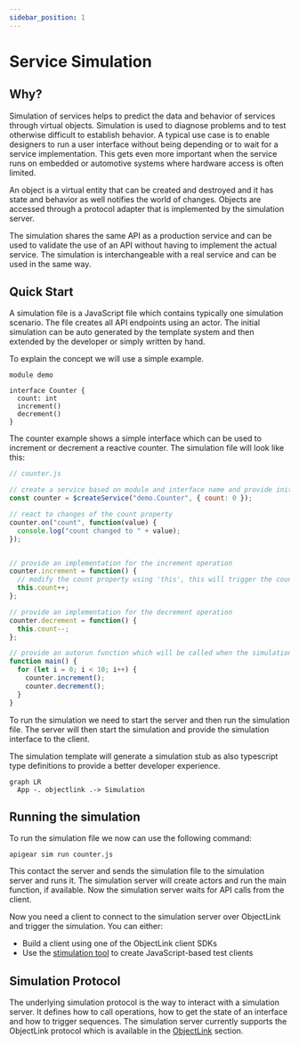 ```yaml
---
sidebar_position: 1
---
```


# Service Simulation


## Why?

Simulation of services helps to predict the data and behavior of services through virtual objects. Simulation is used to diagnose problems and to test otherwise difficult to establish behavior. A typical use case is to enable designers to run a user interface without being depending or to wait for a service implementation. This gets even more important when the service runs on embedded or automotive systems where hardware access is often limited.

An object is a virtual entity that can be created and destroyed and it has state and behavior as well notifies the world of changes. Objects are accessed through a protocol adapter that is implemented by the simulation server.

The simulation shares the same API as a production service and can be used to validate the use of an API without having to implement the actual service. The simulation is interchangeable with a real service and can be used in the same way.

## Quick Start

A simulation file is a JavaScript file which contains typically one simulation scenario. The file creates all API endpoints using an actor. The initial simulation can be auto generated by the  template system and then extended by the developer or simply written by hand.

To explain the concept we will use a simple example.

```
module demo

interface Counter {
  count: int
  increment()
  decrement()
}
```

The counter example shows a simple interface which can be used to increment or decrement a reactive counter. The simulation file will look like this:


```javascript
// counter.js

// create a service based on module and interface name and provide initial properties
const counter = $createService("demo.Counter", { count: 0 });

// react to changes of the count property
counter.on("count", function(value) {
  console.log("count changed to " + value);
});


// provide an implementation for the increment operation
counter.increment = function() {
  // modify the count property using 'this', this will trigger the count property change event
  this.count++;
};

// provide an implementation for the decrement operation
counter.decrement = function() {
  this.count--;
};

// provide an autorun function which will be called when the simulation is started
function main() {
  for (let i = 0; i < 10; i++) {
    counter.increment();
    counter.decrement();
  }
}
```

To run the simulation we need to start the server and then run the simulation file. The server will then start the simulation and provide the simulation interface to the client.

The simulation template will generate a simulation stub as also typescript type definitions to provide a better developer experience.

```mermaid
graph LR
  App -. objectlink .-> Simulation
```


## Running the simulation

To run the simulation file we now can use the following command: 

```
apigear sim run counter.js
```

This contact the server and sends the simulation file to the simulation server and runs it. The simulation server will create actors and run the main function, if available. Now the simulation server waits for API calls from the client.

Now you need a client to connect to the simulation server over ObjectLink and trigger the simulation. You can either:
- Build a client using one of the ObjectLink client SDKs
- Use the [stimulation tool](/docs/advanced/stimulation/intro) to create JavaScript-based test clients


## Simulation Protocol

The underlying simulation protocol is the way to interact with a simulation server. It defines how to call operations, how to get the state of an interface and how to trigger sequences. The simulation server currently supports the ObjectLink protocol which is available in the [ObjectLink](/docs/advanced/protocols/objectlink/intro) section.

